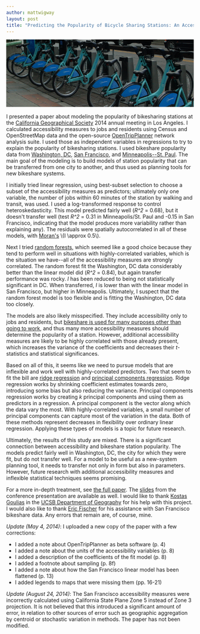 ```yaml
---
author: mattwigway
layout: post
title: "Predicting the Popularity of Bicycle Sharing Stations: An Accessibility-Based Approach"
---
```


<img src="/img/2014/05/bikeshare.jpg" alt="Bay Area Bike Share bicycles in Palo Alto" />

I presented a paper about modeling the popularity of bikesharing
stations at the
[California Geographical Society](http://www.calgeog.org) 2014 annual
meeting in Los Angeles. I calculated accessibility measures to jobs
and residents using Census and OpenStreetMap data and the open-source
[OpenTripPlanner](http://www.opentripplanner.org) network analysis
suite. I used those as independent variables in regressions to try to
explain the popularity of bikesharing stations. I used bikeshare
popularity data from
[Washington, DC](http://www.capitalbikeshare.com),
[San Francisco](http://www.bayareabikeshare.com), and
[Minneapolis--St. Paul](http://niceridemn.org). The main goal of the
modeling is to build models of station popularity that can be
transferred from one city to another, and thus used as planning tools
for new bikeshare systems.

I initially tried linear regression, using best-subset selection to
choose a subset of the accessibility measures as predictors;
ultimately only one variable, the number of jobs within 60 minutes of
the station by walking and transit, was used. I used a
log-transformed response to control heteroskedasticity. This
model predicted fairly well (<i>R^2</i> = 0.68), but it doesn't transfer
well (test <i>R^2</i> = 0.31 in Minneapolis/St. Paul and -0.15 in San
Francisco, indicating that the model produces more variability rather
than explaining any). The residuals were spatially autocorrelated in
all of these models, with [Moran's](http://en.wikipedia.org/wiki/Moran%27s_I) \\(I \approx 0.5\\).

Next I tried
[random forests](http://www-bcf.usc.edu/~gareth/ISL/ISLR%20First%20Printing.pdf#page=335&zoom=auto,-161,666), which
seemed like a good choice because they tend to perform well in
situations with highly-correlated variables, which is the situation we
have--all of the accessibility measures are strongly correlated. The
random forest fit the Washington, DC data considerably better than the
linear model did (<i>R^2</i> = 0.84), but again transfer performance was
rocky. _I_ has been reduced to being not statistically significant in
DC. When transferred, _I_ is lower than with the linear model in San
Francisco, but higher in Minneapolis. Ultimately, I suspect that the
random forest model is too flexible and is fitting the Washington, DC
data too closely.

The models are also likely misspecified. They include accessibility
only to jobs and residents, but
[bikeshare is used for many purposes other than going to work](http://capitalbikeshare.com/assets/pdf/CABI-2013SurveyReport.pdf#page=43&zoom=auto,-74,736),
and thus many more accessibility measures should determine the
popularity of a station. However, additional accessibility measures
are likely to be highly correlated with those already present, which
increases the variance of the coefficients and decreases their
_t_-statistics and statistical significances.

Based on all of this, it seems like we need to pursue models that are
inflexible and work well with highly-correlated predictors. Two that
seem to fit the bill are [ridge regression](http://www-bcf.usc.edu/~gareth/ISL/ISLR%20First%20Printing.pdf#page=230&zoom=auto,-161,605) and [principal components
regression](http://www-bcf.usc.edu/~gareth/ISL/ISLR%20First%20Printing.pdf#page=245&zoom=auto,-161,238). Ridge regression works by shrinking coefficient estimates
towards zero, introducing some bias but also reducing the
variance. Principal components regression works by creating _k_
principal components and using them as predictors in a regression. A
principal component is the vector along which the data vary the
most. With highly-correlated variables, a small number of principal
components can capture most of the variation in the data. Both of
these methods represent decreases in flexibility over ordinary linear
regression. Applying these types of models is a topic for future
research.

Ultimately, the results of this study are mixed. There is a
significant connection between accessibility and bikeshare station
popularity. The models predict fairly well in Washington, DC, the city
for which they were fit, but do not transfer well. For a model to be
useful as a new-system planning tool, it needs to transfer not only in
form but also in parameters. However, future research with additional
accessibility measures and inflexible statistical techniques seems
promising.

For a more in-depth treatment, see
[the full paper](/publications/2014/Conway-Bikeshare-Accessibility.pdf). The
[slides](/publications/2014/Conway-Bikeshare-Accessibility-slides.pdf)
from the conference presentation are available as well. I
would like to thank
[Kostas Goulias](http://www.geog.ucsb.edu/people/faculty/kostas-goulias.html) in the
[UCSB Department of Geography](http://geog.ucsb.edu) for his help with this project. I would also like to thank
[Eric Fischer](https://www.flickr.com/photos/walkingsf) for his
assistance with San Francisco bikeshare data. Any errors that remain are, of course, mine.

_Update (May 4, 2014)_: I uploaded a new copy of the paper with a few corrections:

- I added a note about OpenTripPlanner as beta software (p. 4)
- I added a note about the units of the accessibility variables (p. 8)
- I added a description of the coefficients of the fit model (p. 8)
- I added a footnote about sampling (p. 8f)
- I added a note about how the San Francisco linear model has been flattened (p. 13)
- I added legends to maps that were missing them (pp. 16-21)

_Update (August 24, 2014)_: The San Francisco accessibility measures were incorrectly calculated using California State Plane Zone 5 instead of Zone 3 projection. It is not believed that this introduced a significant amount of error, in relation to other sources of error such as geographic aggregation by centroid or stochastic variation in methods. The paper has not been modified.
